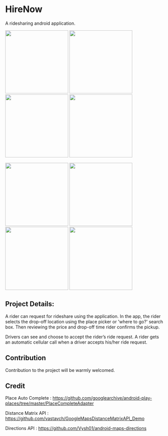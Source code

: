 # HireNow
A ridesharing android application.

<img src = "https://user-images.githubusercontent.com/52358417/82532070-5f86ee00-9b62-11ea-81a2-9499b46b8b03.jpg" width ="200" /> <img src = "https://user-images.githubusercontent.com/52358417/82532079-631a7500-9b62-11ea-814a-5e2e0be33d78.jpg" width ="200" /> <img src = "https://user-images.githubusercontent.com/52358417/82532082-644ba200-9b62-11ea-9d32-158adcd84703.jpg" width ="200" /> <img src = "https://user-images.githubusercontent.com/52358417/82532085-657ccf00-9b62-11ea-8ebf-b75bc2d7078c.jpg" width ="200" />

<img src = "https://user-images.githubusercontent.com/52358417/82533332-dd4bf900-9b64-11ea-9439-91002ea4be74.jpg" width ="200" /> <img src = "https://user-images.githubusercontent.com/52358417/82533335-df15bc80-9b64-11ea-8e04-078acf1659fb.jpg" width ="200" /> <img src = "https://user-images.githubusercontent.com/52358417/82533338-e0df8000-9b64-11ea-8b77-1be4d31da96e.jpg" width ="200" /> <img src = "https://user-images.githubusercontent.com/52358417/82533339-e210ad00-9b64-11ea-8a68-7c3ee98800a9.jpg" width ="200" />


## Project Details:
A rider can request for rideshare using the application. In the app, the rider selects the drop-off location using the place picker or 'where to go?' search box. Then reviewing the price and drop-off time rider confirms the pickup.

Drivers can see and choose to accept the rider’s ride request. A rider gets an automatic cellular call when a driver accepts his/her ride request.


## Contribution 
Contribution to the project will be warmly welcomed.


## Credit
Place Auto Complete : https://github.com/googlearchive/android-play-places/tree/master/PlaceCompleteAdapter

Distance Matrix API : https://github.com/vastavch/GoogleMapsDistanceMatrixAPI_Demo 

Directions API : https://github.com/Vysh01/android-maps-directions 
